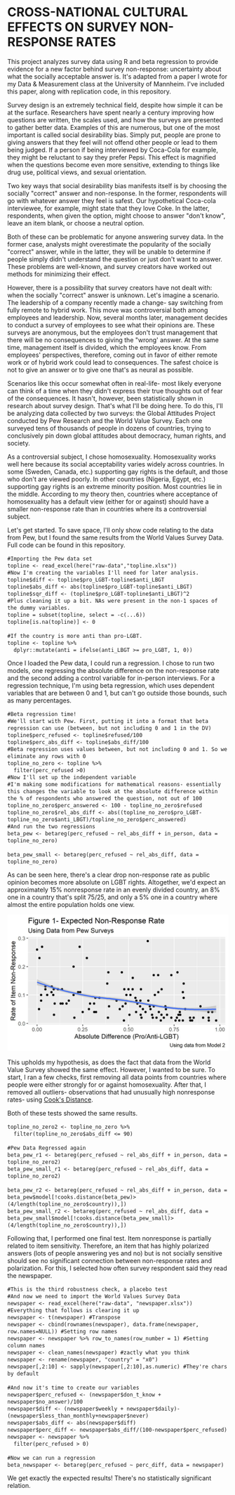 # CROSS-NATIONAL CULTURAL EFFECTS ON SURVEY NON-RESPONSE RATES

This project analyzes survey data using R and beta regression to provide evidence for a new factor behind survey non-response: uncertainty about what the socially acceptable answer is. It's adapted from a paper I wrote for my Data & Measurement class at the University of Mannheim. I've included this paper, along with replication code, in this repository. 

Survey design is an extremely technical field, despite how simple it can be at the surface. Researchers have spent nearly a century improving how questions are written, the scales used, and how the surveys are presented to gather better data. Examples of this are numerous, but one of the most important is called social desirability bias. Simply put, people are prone to giving answers that they feel will not offend other people or lead to them being judged. If a person if being interviewed by Coca-Cola for example, they might be reluctant to say they prefer Pepsi. This effect is magnified when the questions become even more sensitive, extending to things like drug use, political views, and sexual orientation. 

Two key ways that social desirability bias manifests itself is by choosing the socially "correct" answer and non-response. In the former, respondents will go with whatever answer they feel is safest. Our hypothetical Coca-cola interviewee, for example, might state that they love Coke. In the latter, respondents, when given the option, might choose to answer "don't know", leave an item blank, or choose a neutral option. 

Both of these can be problematic for anyone answering survey data. In the former case, analysts might overestimate the popularity of the socially "correct" answer, while in the latter, they will be unable to determine if people simply didn't understand the question or just don't want to answer. These problems are well-known, and survey creators have worked out methods for minimizing their effect. 

However, there is a possibility that survey creators have not dealt with: when the socially "correct" answer is unknown. Let's imagine a scenario. The leadership of a company recently made a change- say switching from fully remote to hybrid work. This move was controversial both among employees and leadership. Now, several months later, management decides to conduct a survey of employees to see what their opinions are. These surveys are anonymous, but the employees don't trust management that there will be no consequences to giving the "wrong' answer. At the same time, management itself is divided, which the employees know. From employees' perspectives, therefore,  coming out in favor of either remote work or of hybrid work could lead to consequences. The safest choice is not to give an answer or to give one that's as neural as possible. 

Scenarios like this occur somewhat often in real-life- most likely everyone can think of a time when they didn't express their true thoughts out of fear of the consequences. It hasn't, however, been statistically shown in research about survey design. That's what I'll be doing here. To do this, I'll be analyzing data collected by two surveys: the Global Attitudes Project conducted by Pew Research and the World Value Survey. Each one surveyed tens of thousands of people in dozens of countries, trying to conclusively pin down global attitudes about democracy, human rights, and society. 

As a controversial subject, I chose homosexuality. Homosexuality works well here because its social acceptability varies widely across countries. In some (Sweden, Canada, etc.) supporting gay rights is the default, and those who don't are viewed poorly. In other countries (Nigeria, Egypt, etc.) supporting gay rights is an extreme minority position. Most countries lie in the middle. According to my theory then, countries where acceptance of homosexuality has a default view (either for or against) should have a smaller non-response rate than in countries where its a controversial subject. 

Let's get started. To save space, I'll only show code relating to the data from Pew, but I found the same results from the World Values Survey Data. Full code can be found in this repository. 
```
#Importing the Pew data set
topline <- read_excel(here("raw-data","topline.xlsx"))
#Now I'm creating the variables I'll need for later analysis.
topline$diff <- topline$pro_LGBT-topline$anti_LBGT
topline$abs_diff <- abs(topline$pro_LGBT-topline$anti_LBGT)
topline$sqr_diff <- (topline$pro_LGBT-topline$anti_LBGT)^2
#Plus cleaning it up a bit. NAs were present in the non-1 spaces of the dummy variables. 
topline = subset(topline, select = -c(...6))
topline[is.na(topline)] <- 0

#If the country is more anti than pro-LGBT. 
topline <- topline %>%
  dplyr::mutate(anti = ifelse(anti_LBGT >= pro_LGBT, 1, 0))
```

Once I loaded the Pew data, I could run a regression. I chose to run two models, one regressing the absolute difference on the non-response rate and the second adding a control variable for in-person interviews. For a regression technique, I'm using beta regression, which uses dependent variables that are between 0 and 1, but can't go outside those bounds, such as many percentages. 

```
#Beta regression time!
#We'll start with Pew. First, putting it into a format that beta regression can use (between, but not including 0 and 1 in the DV)
topline$perc_refused <- topline$refused/100
topline$perc_abs_diff <- topline$abs_diff/100
#Beta regression uses values between, but not including 0 and 1. So we eliminate any rows with 0
topline_no_zero <- topline %>%
  filter(perc_refused >0)
#Now I'll set up the independent variable
#I'm making some modifications for mathematical reasons- essentially this changes the variable to look at the absolute difference within the % of respondents who answered the question, not out of 100 
topline_no_zero$perc_answered <- 100 - topline_no_zero$refused
topline_no_zero$rel_abs_diff <- abs((topline_no_zero$pro_LGBT- topline_no_zero$anti_LBGT)/topline_no_zero$perc_answered)
#And run the two regressions
beta_pew <- betareg(perc_refused ~ rel_abs_diff + in_person, data = topline_no_zero)

beta_pew_small <- betareg(perc_refused ~ rel_abs_diff, data = topline_no_zero)
```
As can be seen here, there's a clear drop non-response rate as public opinion becomes more absolute on LGBT rights. Altogether, we'd expect an approximately 15% nonresponse rate in an evenly divided country, an 8% one in a country that's split 75/25, and only a 5% one in a country where almost the entire population holds one view. 

![Results from the second model](https://github.com/vincentium123/Survey-Nonresponse/blob/main/basic%20PEW%20plot.jpeg)

This upholds my hypothesis, as does the fact that data from the World Value Survey showed the same effect. However, I wanted to be sure. To start, I ran a few checks, first removing all data points from countries where people were either strongly for or against homosexuality. After that, I removed all outliers- observations that had unusually high nonresponse rates- using [Cook's Distance](https://www.mathworks.com/help/stats/cooks-distance.html). 

Both of these tests showed the same results. 

```
topline_no_zero2 <- topline_no_zero %>%
  filter(topline_no_zero$abs_diff <= 90)

#Pew Data Regressed again
beta_pew_r1 <- betareg(perc_refused ~ rel_abs_diff + in_person, data = topline_no_zero2)
beta_pew_small_r1 <- betareg(perc_refused ~ rel_abs_diff, data = topline_no_zero2)

beta_pew_r2 <- betareg(perc_refused ~ rel_abs_diff + in_person, data = beta_pew$model[!cooks.distance(beta_pew)> (4/length(topline_no_zero$country)),])
beta_pew_small_r2 <- betareg(perc_refused ~ rel_abs_diff, data = beta_pew_small$model[!cooks.distance(beta_pew_small)> (4/length(topline_no_zero$country)),])
```

Following that, I performed one final test. Item nonresponse is partially related to item sensitivity. Therefore, an item that has highly polarized answers (lots of people answering yes and no) but is not socially sensitive should see no significant connection between non-response rates and polarization. For this, I selected how often survey respondent said they read the newspaper. 

```
#This is the third robustness check, a placebo test
#And now we need to import the World Values Survey Data
newspaper <- read_excel(here("raw-data", "newspaper.xlsx"))
#Everything that follows is clearing it up
newspaper <- t(newspaper) #Transpose
newspaper <- cbind(rownames(newspaper), data.frame(newspaper, row.names=NULL)) #Setting row names
newspaper <- newspaper %>% row_to_names(row_number = 1) #Setting column names
newspaper <- clean_names(newspaper) #zactly what you think
newspaper <- rename(newspaper, "country" = "x0") 
newspaper[,2:10] <- sapply(newspaper[,2:10],as.numeric) #They're chars by default

#And now it's time to create our variables
newspaper$perc_refused <- (newspaper$don_t_know + newspaper$no_answer)/100
newspaper$diff <- (newspaper$weekly + newspaper$daily)-(newspaper$less_than_monthly+newspaper$never)
newspaper$abs_diff <- abs(newspaper$diff)
newspaper$perc_diff <- newspaper$abs_diff/(100-newspaper$perc_refused)
newspaper <- newspaper %>%
  filter(perc_refused > 0)

#Now we can run a regression
beta_newspaper <- betareg(perc_refused ~ perc_diff, data = newspaper) 
```
We get exactly the expected results! There's no statistically significant relation. 
